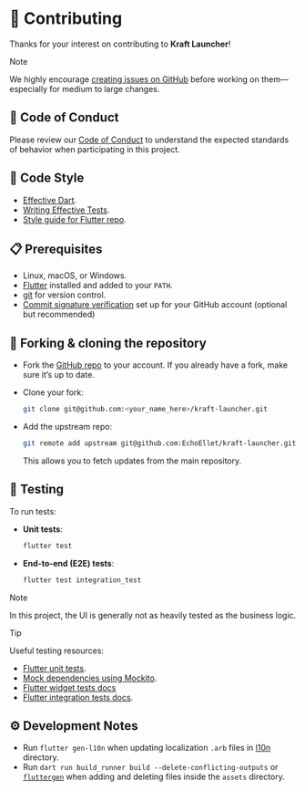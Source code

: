 # 🌱 Contributing

Thanks for your interest on contributing to **Kraft Launcher**!

> [!NOTE]  
> We highly encourage [creating issues on GitHub](https://github.com/EchoEllet/kraft-launcher/issues/new) before working on them—especially for medium to large changes.

## 📜 Code of Conduct

Please review our [Code of Conduct](./CODE_OF_CONDUCT.md) to understand the expected standards of behavior when participating in this project.

## 🎨 Code Style

- [Effective Dart](https://dart.dev/effective-dart).
- [Writing Effective Tests](https://github.com/flutter/flutter/blob/master/docs/contributing/testing/Writing-Effective-Tests.md).
- [Style guide for Flutter repo](https://github.com/flutter/flutter/blob/master/docs/contributing/Style-guide-for-Flutter-repo.md).

## 📋 Prerequisites

- Linux, macOS, or Windows.
- [Flutter](https://docs.flutter.dev/get-started/install) installed and added to your `PATH`.
- [git](https://git-scm.com/) for version control.
- [Commit signature verification](https://docs.github.com/en/authentication/managing-commit-signature-verification/about-commit-signature-verification) set up for your GitHub account (optional but recommended)

## 🍴 Forking & cloning the repository

- Fork the [GitHub repo](https://github.com/EchoEllet/kraft-launcher) to your account. If you already have a fork, make sure it’s up to date. 
* Clone your fork:

    ```bash
    git clone git@github.com:<your_name_here>/kraft-launcher.git
    ```

* Add the upstream repo:

    ```bash
    git remote add upstream git@github.com:EchoEllet/kraft-launcher.git
    ```

    This allows you to fetch updates from the main repository.

## 🧪 Testing

To run tests:

* **Unit tests**: 

    ```bash
    flutter test
    ```

* **End-to-end (E2E) tests**: 

    ```bash
    flutter test integration_test
    ```

> [!NOTE]
> In this project, the UI is generally not as heavily tested as the business logic.

> [!TIP]
>  Useful testing resources:
> - [Flutter unit tests](https://docs.flutter.dev/cookbook/testing/unit/introduction).
> - [Mock dependencies using Mockito](https://docs.flutter.dev/cookbook/testing/unit/mocking).
> - [Flutter widget tests docs](https://docs.flutter.dev/cookbook/testing/widget/introduction)
> - [Flutter integration tests docs](https://docs.flutter.dev/testing/integration-tests).

## ⚙️ Development Notes

- Run `flutter gen-l10n` when updating localization `.arb` files in [l10n](./l10n/) directory.
- Run `dart run build_runner build --delete-conflicting-outputs` or [`fluttergen`](https://pub.dev/packages/flutter_gen#usage) when adding and deleting files inside the `assets` directory.
